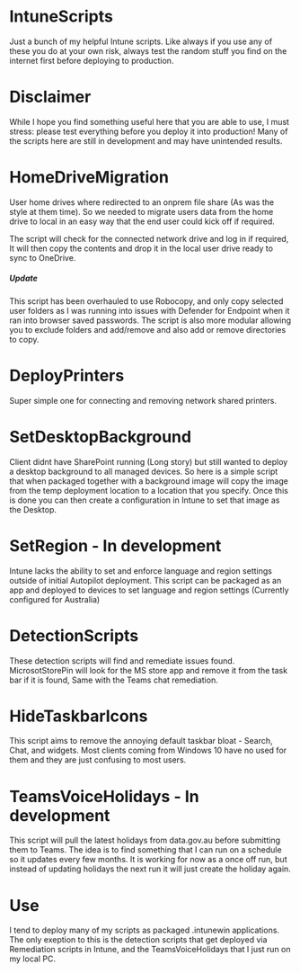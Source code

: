 # IntuneScripts
Just a bunch of my helpful Intune scripts. Like always if you use any of these you do at your own risk, always test the random stuff you find on the internet first before deploying to production.

# Disclaimer
While I hope you find something useful here that you are able to use, I must stress: please test everything before you deploy it into production! Many of the scripts here are still in development and may have unintended results. 

# HomeDriveMigration
User home drives where redirected to an onprem file share (As was the style at them time). So we needed to migrate users data from the home drive to local in an easy way that the end user could kick off if required.

The script will check for the connected network drive and log in if required, It will then copy the contents and drop it in the local user drive ready to sync to OneDrive.
##### Update
This script has been overhauled to use Robocopy, and only copy selected user folders as I was running into issues with Defender for Endpoint when it ran into browser saved passwords. The script is also more modular allowing you to exclude folders and add/remove and also add or remove directories to copy.

# DeployPrinters
Super simple one for connecting and removing network shared printers.

# SetDesktopBackground
Client didnt have SharePoint running (Long story) but still wanted to deploy a desktop background to all managed devices. So here is a simple script that when packaged together with a background image will copy the image from the temp deployment location to a location that you specify. Once this is done you can then create a configuration in Intune to set that image as the Desktop.

# SetRegion - In development
Intune lacks the ability to set and enforce language and region settings outside of initial Autopilot deployment. This script can be packaged as an app and deployed to devices to set language and region settings (Currently configured for Australia)

# DetectionScripts
These detection scripts will find and remediate issues found. MicrosotStorePin will look for the MS store app and remove it from the task bar if it is found, Same with the Teams chat remediation.

# HideTaskbarIcons
This script aims to remove the annoying default taskbar bloat - Search, Chat, and widgets. Most clients coming from Windows 10 have no used for them and they are just confusing to most users.

# TeamsVoiceHolidays - In development
This script will pull the latest holidays from data.gov.au before submitting them to Teams. The idea is to find something that I can run on a schedule so it updates every few months. It is working for now as a once off run, but instead of updating holidays the next run it will just create the holiday again.

# Use
I tend to deploy many of my scripts as packaged .intunewin applications. The only exeption to this is the detection scripts that get deployed via Remediation scripts in Intune, and the TeamsVoiceHolidays that I just run on my local PC.
